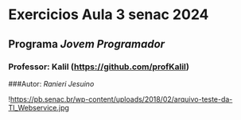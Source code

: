 # Exercicios Aula 3 senac 2024

## Programa *Jovem Programador* 

### Professor: Kalil (https://github.com/profKalil) 

###Autor: *Ranieri Jesuino*

!https://pb.senac.br/wp-content/uploads/2018/02/arquivo-teste-da-TI_Webservice.jpg
